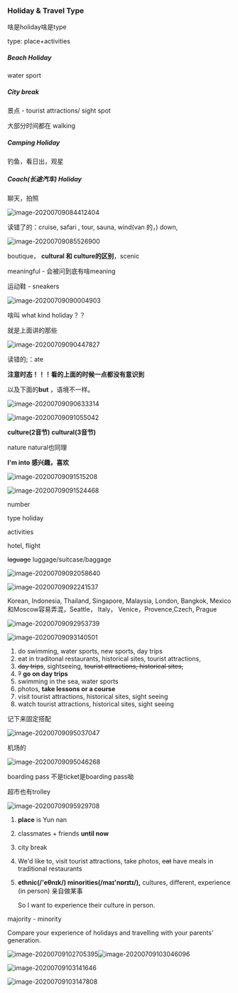 ### Holiday & Travel Type

啥是holiday啥是type

type: place+activities 

##### Beach Holiday

water sport

##### City break

景点 - tourist attractions/ sight spot

大部分时间都在   walking

##### Camping Holiday

钓鱼，看日出，观星

##### Coach(长途汽车) Holiday

聊天，拍照

![image-20200709084412404](C:\Users\UncleDong\AppData\Roaming\Typora\typora-user-images\image-20200709084412404.png)

读错了的：cruise, safari , tour, sauna, wind(van 的，) down, 

![image-20200709085526900](C:\Users\UncleDong\AppData\Roaming\Typora\typora-user-images\image-20200709085526900.png)

boutique， **cultural 和 culture的区别**，scenic

meaningful - 会被问到底有啥meaning

运动鞋 - sneakers

![image-20200709090004903](C:\Users\UncleDong\AppData\Roaming\Typora\typora-user-images\image-20200709090004903.png)

啥叫 what kind holiday？？

就是上面讲的那些

![image-20200709090447827](C:\Users\UncleDong\AppData\Roaming\Typora\typora-user-images\image-20200709090447827.png)

读错的;：ate

**注意时态！！！看的上面的时候一点都没有意识到**

以及下面的**but** ，语境不一样。

![image-20200709090633314](C:\Users\UncleDong\AppData\Roaming\Typora\typora-user-images\image-20200709090633314.png)



![image-20200709091055042](C:\Users\UncleDong\AppData\Roaming\Typora\typora-user-images\image-20200709091055042.png)

**culture(2音节) cultural(3音节)**

nature natural也同理 

**I'm into 感兴趣，喜欢**

![image-20200709091515208](C:\Users\UncleDong\AppData\Roaming\Typora\typora-user-images\image-20200709091515208.png)

![image-20200709091524468](C:\Users\UncleDong\AppData\Roaming\Typora\typora-user-images\image-20200709091524468.png)

number 

type  holiday

activities

hotel, flight

~~laguage~~ luggage/suitcase/baggage 



![image-20200709092058640](C:\Users\UncleDong\AppData\Roaming\Typora\typora-user-images\image-20200709092058640.png)



![image-20200709092241537](C:\Users\UncleDong\AppData\Roaming\Typora\typora-user-images\image-20200709092241537.png)



Korean, Indonesia,  Thailand,  Singapore, Malaysia, London, Bangkok, Mexico和Moscow容易弄混，Seattle， Italy， Venice，Provence,Czech, Prague

![image-20200709092953739](C:\Users\UncleDong\AppData\Roaming\Typora\typora-user-images\image-20200709092953739.png)

![image-20200709093140501](C:\Users\UncleDong\AppData\Roaming\Typora\typora-user-images\image-20200709093140501.png)

1. do swimming, water sports, new sports, day trips
2. eat in traditonal restaurants, historical sites, tourist attractions, 
3. ~~day trips~~, sightseeing, ~~tourist attractions, historical sites,~~ 
4.   ~~?~~ **go on day trips**
5. swimming in the sea, water sports
6. photos, **take lessons or a course**
7. visit tourist attractions, historical sites, sight seeing
8. watch tourist attractions, historical sites, sight seeing



记下来固定搭配

![image-20200709095037047](C:\Users\UncleDong\AppData\Roaming\Typora\typora-user-images\image-20200709095037047.png)

机场的

![image-20200709095046268](C:\Users\UncleDong\AppData\Roaming\Typora\typora-user-images\image-20200709095046268.png)

boarding pass 不是ticket是boarding pass呦

超市也有trolley

![image-20200709095929708](C:\Users\UncleDong\AppData\Roaming\Typora\typora-user-images\image-20200709095929708.png)



1. **place** is Yun nan

2. classmates + friends **until now**

3. city break

4. We'd like to, visit tourist attractions, take photos, ~~eat~~ have meals in traditional restaurants

5. **ethnic(/'eθnɪk/) minorities(/maɪ'nɒrɪtɪ/),** cultures, different, experience (in person) 亲自做某事

   So I want to experience their culture in person. 

majority - minority



Compare your experience of holidays and travelling with your parents’ generation.

![image-20200709102705395](C:\Users\UncleDong\AppData\Roaming\Typora\typora-user-images\image-20200709102705395.png)![image-20200709103046096](C:\Users\UncleDong\AppData\Roaming\Typora\typora-user-images\image-20200709103046096.png)

![image-20200709103141646](C:\Users\UncleDong\AppData\Roaming\Typora\typora-user-images\image-20200709103141646.png)

![image-20200709103147808](C:\Users\UncleDong\AppData\Roaming\Typora\typora-user-images\image-20200709103147808.png)